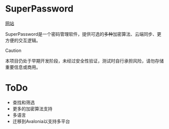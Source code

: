 # SuperPassword

[网站](https://docs.oragne.top/zh/)

SuperPassword是一个密码管理软件，提供可选的~~多种~~加密算法、云端同步、更方便的交互逻辑。

> [!CAUTION]
> 本项目仍处于早期开发阶段，未经过安全性验证，测试时自行承担风险，请勿存储重要信息或商用。

# ToDo

- 查找和筛选
- 更多的加密算法支持
- 多语言
- 迁移到Avalonia以支持多平台